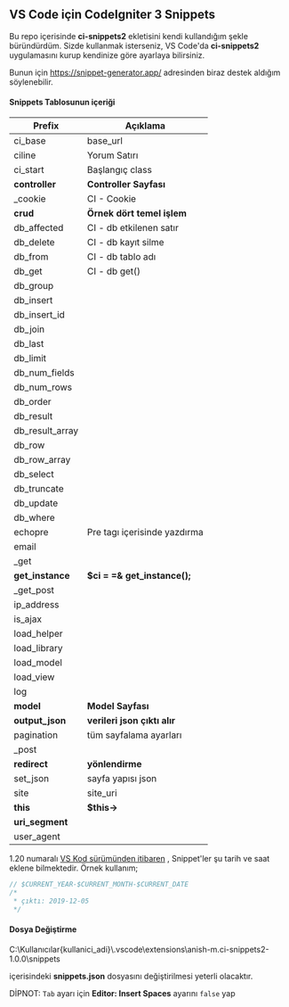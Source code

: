 ## VS Code için CodeIgniter 3 Snippets

Bu repo içerisinde  **ci-snippets2** ekletisini kendi kullandığım şekle büründürdüm. Sizde kullanmak isterseniz, VS Code'da **ci-snippets2** uygulamasını kurup kendinize göre ayarlaya bilirsiniz.

Bunun için https://snippet-generator.app/ adresinden biraz destek aldığım söylenebilir.

#### Snippets Tablosunun içeriği

| Prefix           | Açıklama                     |
| ---------------- | ---------------------------- |
| ci_base          | base_url                     |
| ciline           | Yorum Satırı                 |
| ci_start         | Başlangıç class              |
| **controller**   | **Controller Sayfası**       |
| _cookie          | CI - Cookie                  |
| **crud**         | **Örnek dört temel işlem**   |
| db_affected      | CI - db etkilenen satır      |
| db_delete        | CI - db kayıt silme          |
| db_from          | CI - db tablo adı            |
| db_get           | CI - db get()                |
| db_group         |                              |
| db_insert        |                              |
| db_insert_id     |                              |
| db_join          |                              |
| db_last          |                              |
| db_limit         |                              |
| db_num_fields    |                              |
| db_num_rows      |                              |
| db_order         |                              |
| db_result        |                              |
| db_result_array  |                              |
| db_row           |                              |
| db_row_array     |                              |
| db_select        |                              |
| db_truncate      |                              |
| db_update        |                              |
| db_where         |                              |
| echopre          | Pre tagı içerisinde yazdırma |
| email            |                              |
| _get             |                              |
| **get_instance** | **$ci = =& get_instance();** |
| _get_post        |                              |
| ip_address       |                              |
| is_ajax          |                              |
| load_helper      |                              |
| load_library     |                              |
| load_model       |                              |
| load_view        |                              |
| log              |                              |
| **model**        | **Model Sayfası**            |
| **output_json**  | **verileri json çıktı alır** |
| pagination       | tüm sayfalama ayarları       |
| _post            |                              |
| **redirect**     | **yönlendirme**              |
| set_json         | sayfa yapısı json            |
| site             | site_uri                     |
| **this**         | **$this->**                  |
| **uri_segment**  |                              |
| user_agent       |                              |

 1.20 numaralı [VS Kod sürümünden itibaren](https://code.visualstudio.com/updates/v1_20#_more-snippet-variables) , Snippet'ler şu tarih ve saat eklene bilmektedir. Örnek kullanım;

```js
// $CURRENT_YEAR-$CURRENT_MONTH-$CURRENT_DATE
/*
 * çıktı: 2019-12-05
 */
```

#### Dosya Değiştirme

C:\Kullanıcılar\{kullanici_adi}\\.vscode\extensions\anish-m.ci-snippets2-1.0.0\snippets

içerisindeki **snippets.json** dosyasını değiştirilmesi yeterli olacaktır.



DİPNOT: `Tab` ayarı için  **Editor: Insert Spaces** ayarını `false` yap
